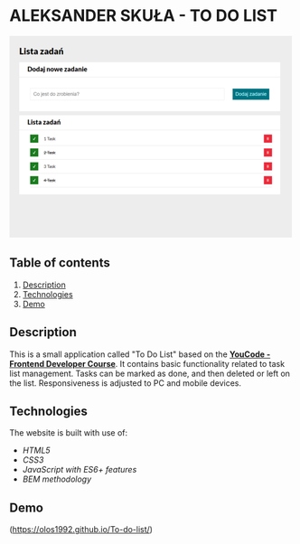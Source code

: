 # ALEKSANDER SKUŁA - TO DO LIST

![Aleksander Skuła - to DO list preview](images/preview.PNG)

## Table of contents

1. [Description](#description)
1. [Technologies](#technologies)
1. [Demo](#demo)


## Description

This is a small application called "To Do List" based on the [**YouCode - Frontend Developer Course**](https://youcode.pl). It contains basic functionality related to task list management. Tasks can be marked as done, and then deleted or left on the list. Responsiveness is adjusted to PC and mobile devices.

## Technologies
The website is built with use of:

- *HTML5*
- *CSS3*
- *JavaScript with ES6+ features*
- *BEM methodology*

## Demo

(https://olos1992.github.io/To-do-list/)

